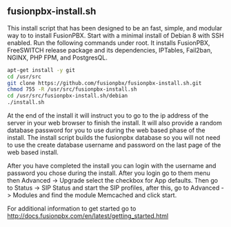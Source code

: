 fusionpbx-install.sh
--------------------------------------

This install script that has been designed to be an fast, simple, and modular way to to install FusionPBX. Start with a minimal install of Debian 8 with SSH enabled. Run the following commands under root. It installs FusionPBX, FreeSWITCH release package and its dependencies, IPTables, Fail2ban, NGINX, PHP FPM, and PostgresQL.

```bash
apt-get install -y git
cd /usr/src
git clone https://github.com/fusionpbx/fusionpbx-install.sh.git
chmod 755 -R /usr/src/fusionpbx-install.sh
cd /usr/src/fusionpbx-install.sh/debian
./install.sh
```

At the end of the install it will instruct you to go to the ip address of the server in your web browser to finish the install. It will also provide a random database password for you to use during the web based phase of the install. The install script builds the fusionpbx database so you will not need to use the create database username and password on the last page of the web based install.

After you have completed the install you can login with the username and password you chose during the install. After you login go to them menu then Advanced -> Upgrade select the checkbox for App defaults. Then go to Status -> SIP Status and start the SIP profiles, after this, go to Advanced -> Modules and find the module Memcached and click start.

For additional information to get started go to http://docs.fusionpbx.com/en/latest/getting_started.html 


